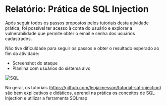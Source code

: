 # Relatório: Prática de SQL Injection

Após seguir todos os passos propostos pelos tutoriais desta atividade prática, foi possível ter acesso à conta do usuário e explorar a vulnerabilidade que permite obter o email e senha dos usuários cadastrados.

Não tive dificuldade para seguir os passos e obter o resultado esperado ao fim da atividade:

- Screenshot do ataque
- Planilha com usuários do sistema alvo 


![SQL](https://github.com/davicedraz/security/blob/master/atividades_praticas/sql_injection/pratica-sqlinjection.JPG?raw=true)

No geral, os tutoriais (https://github.com/leojaimesson/tutorial-sql-injection) são bem explicativos e didáticos, aprendi na prática os conceitos de SQL Injection e utilizar a ferramenta SQLmap
